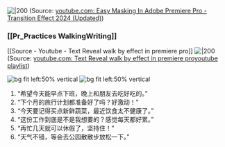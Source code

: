 
![|200](https://i.ytimg.com/vi/xp9MdYQjIkg/hqdefault.jpg)
(Source:  [youtube.com: Easy Masking In Adobe Premiere Pro - Transition Effect 2024 (Updated)](https://youtu.be/xp9MdYQjIkg?t=137))

### [[Pr_Practices  WalkingWriting]]
[[Source - Youtube - Text Reveal walk by effect in premiere pro]]
![|200](https://i.ytimg.com/vi/Okfekfq-khg/hqdefault.jpg)
(Source:  [youtube.com: Text Reveal walk by effect in premiere pro](https://youtu.be/Okfekfq-khg?t=210)[youtube playlist](https://www.youtube.comhttps://www.youtube.com/redirect?event=infocard&redir_token=QUFFLUhqbkRIQTRMNVV3ZjZZNjNwZU9iRzVwdk1Sc2x0d3xBQ3Jtc0trWUpHR0JGcHpaLUxKMTlrRjcyaXJqVDRpU3c5YzQ0ZkFYeHJlZnhzTmtydkhoQWtiMm80VkNMMUJhTElzUUpaVWVYbEhfMFVCeDFzaDNualVmTk9BLVVydnVqY2s1NUpYdHVzTVRFVy1QVFpNaDJfaw&q=https%3A%2F%2Fko-fi.com%2Fvegardthefilmmaker%2Fshop))

![bg fit left:50% vertical](https://i.imgur.com/4WupsDS.webp)
![bg fit left:50% vertical](https://i.imgur.com/6HlZeD1.webp)

1. “希望今天能早点下班，晚上和朋友去吃好吃的。”
2. “下个月的旅行计划都准备好了吗？好激动！”
3. “今天要记得买点新鲜蔬菜，最近饮食太不健康了。”
4. “这份工作到底是不是我想要的？感觉每天都好累。”
5. “再忙几天就可以休假了，坚持住！”
6. “天气不错，等会去公园散散步放松一下。”